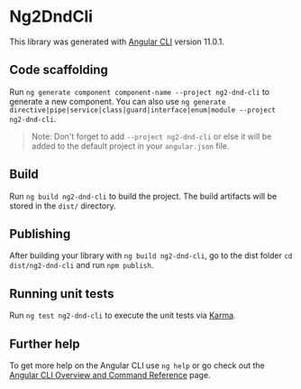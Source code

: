 # Ng2DndCli

This library was generated with [Angular CLI](https://github.com/angular/angular-cli) version 11.0.1.

## Code scaffolding

Run `ng generate component component-name --project ng2-dnd-cli` to generate a new component. You can also use `ng generate directive|pipe|service|class|guard|interface|enum|module --project ng2-dnd-cli`.
> Note: Don't forget to add `--project ng2-dnd-cli` or else it will be added to the default project in your `angular.json` file. 

## Build

Run `ng build ng2-dnd-cli` to build the project. The build artifacts will be stored in the `dist/` directory.

## Publishing

After building your library with `ng build ng2-dnd-cli`, go to the dist folder `cd dist/ng2-dnd-cli` and run `npm publish`.

## Running unit tests

Run `ng test ng2-dnd-cli` to execute the unit tests via [Karma](https://karma-runner.github.io).

## Further help

To get more help on the Angular CLI use `ng help` or go check out the [Angular CLI Overview and Command Reference](https://angular.io/cli) page.
